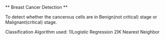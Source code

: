 ** Breast Cancer Detection **

To detect whether the cancerous cells are in Benign(not critical) stage or Malignant(critical) stage.

Classification Algorithm used:
1)Logistic Regression
2)K Nearest Neighbor
